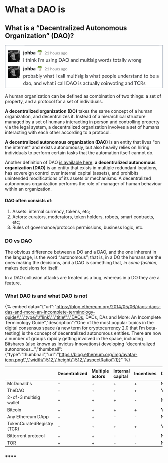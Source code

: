 # What a DAO is

## What is a “Decentralized Autonomous Organization” \(DAO\)?

![Johann Barbie, Parseclabs.org](../.gitbook/assets/153890270935383106.png)

A human organization can be defined as combination of two things: a set of property, and a protocol for a set of individuals.

**A decentralized organization \(DO\)** takes the same concept of a human organization, and decentralizes it. Instead of a hierarchical structure managed by a set of humans interacting in person and controlling property via the legal system, a decentralized organization involves a set of humans interacting with each other according to a protocol.

**A decentralized autonomous organization \(DAO\)** is an entity that lives "on the internet" and exists autonomously, but also heavily relies on hiring individuals to perform certain tasks that the automation itself cannot do.

Another definition of DAO [is available here](https://docs.google.com/document/d/1Oghfq1VFfGvScxzNWD14vNg_fEAC8HVrfVVVU3Al-gA/edit): **a decentralized autonomous organization \(DAO\)** is an entity that exists in multiple redundant locations, has sovereign control over internal capital \(assets\), and prohibits unintended modifications of its assets or mechanisms. A decentralized autonomous organization performs the role of manager of human behaviour within an organization.

#### DAO often consists of:

1. Assets: internal currency, tokens, etc;
2. Actors: curators, moderators, token holders, robots, smart contracts, etc;
3. Rules of governance/protocol: permissions, business logic, etc.

### DO vs DAO

The obvious difference between a DO and a DAO, and the one inherent in the language, is the word “autonomous”; that is, in a DO the humans are the ones making the decisions, and a DAO is something that, _in some fashion_, makes decisions for itself.    
  
In a DAO collusion attacks are treated as a bug, whereas in a DO they are a feature.

### What DAO is and what DAO is not

{% embed data="{\"url\":\"https://blog.ethereum.org/2014/05/06/daos-dacs-das-and-more-an-incomplete-terminology-guide/\",\"type\":\"link\",\"title\":\"DAOs, DACs, DAs and More: An Incomplete Terminology Guide\",\"description\":\"One of the most popular topics in the digital consensus space \(a new term for cryptocurrency 2.0 that I’m beta-testing\) is the concept of decentralized autonomous entities. There are now a number of groups rapidly getting involved in the space, including Bitshares \(also known as Invictus Innovations\) developing “decentralized autonomous...\",\"thumbnail\":{\"type\":\"thumbnail\",\"url\":\"https://blog.ethereum.org/img/avatar-icon.png\",\"width\":512,\"height\":512,\"aspectRatio\":1}}" %}

|  | Decentralized | Multiple actors | Internal capital | Incentives | DAO? |
| :--- | :--- | :--- | :--- | :--- | :--- |
| McDonald's | - | + | + | + | No |
| TheDAO | + | + | + | + | **Yes** |
| 2-of-3 multisig wallet | + | + | + | - | No |
| Bitcoin | + | + | + | + | **Yes** |
| Any Ethereum DApp | + | + | - | - | No |
| TokenCuratedRegistry \(TCR\) | + | + | + | + | **Yes** |
| Bittorrent protocol | + | + | - | - | No |
| TOR | + | + | - | - | No |

### \*\*\*\*

